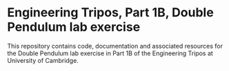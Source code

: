 # Engineering Tripos, Part 1B, Double Pendulum lab exercise

This repository contains code, documentation and associated resources for the Double Pendulum lab exercise in Part 1B of the Engineering Tripos at University of Cambridge. 